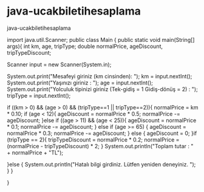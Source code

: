# java-ucakbiletihesaplama
java-ucakbiletihesaplama

import java.util.Scanner;
public class Main {
public static void main(String[] args){
 int km, age, tripType;
 double normalPrice, ageDiscount, tripTypeDiscount;

Scanner input = new Scanner(System.in);

System.out.print("Mesafeyi giriniz (km cinsinden): ");
    km = input.nextInt();
System.out.print("Yaşınızı giriniz : ");
    age = input.nextInt();
System.out.print("Yolculuk tipinizi giriniz (Tek-gidiş = 1 Gidiş-dönüş = 2) : ");
    tripType = input.nextInt();

if ((km > 0) && (age > 0) && (tripType==1 || tripType==2)){
normalPrice = km * 0.10;
if (age < 12){
    ageDiscount = normalPrice * 0.5;
    normalPrice -= ageDiscount;
}else if ((age > 11) && (age < 25)){
    ageDiscount = normalPrice * 0.1;
    normalPrice -= ageDiscount;
} else if (age >= 65) {
    ageDiscount = normalPrice * 0.3;
    normalPrice -= ageDiscount;
} else {
    ageDiscount = 0;
}if (tripType == 2){
    tripTypeDiscount = normalPrice * 0.2;
    normalPrice = (normalPrice - tripTypeDiscount) * 2;
}
System.out.println("Toplam tutar : " + normalPrice + "TL");

}else {
System.out.println("Hatalı bilgi girdiniz. Lütfen yeniden deneyiniz.  ");
}
}

}
